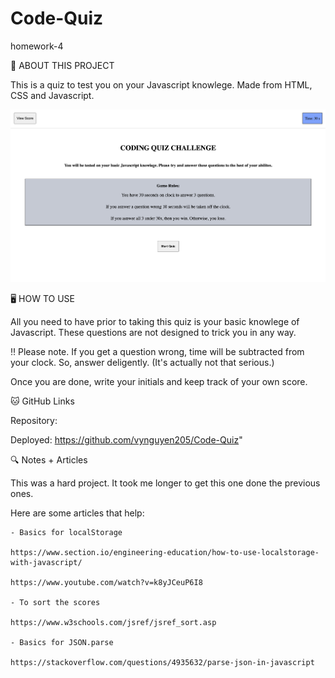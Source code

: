 # Code-Quiz
homework-4

🦾 ABOUT THIS PROJECT

This is a quiz to test you on your Javascript knowlege. Made from HTML, CSS and Javascript.

<p><img src="./Images/homepage-preview.png"></p>

🖥 HOW TO USE

All you need to have prior to taking this quiz is your basic knowlege of Javascript. These questions are not designed to trick you in any way. 

‼️ Please note. If you get a question wrong, time will be subtracted from your clock. So, answer deligently. (It's actually not that serious.)

Once you are done, write your initials and keep track of your own score.

🐱 GitHub Links

Repository: 

Deployed: https://github.com/vynguyen205/Code-Quiz"

🔍 Notes + Articles

This was a hard project. It took me longer to get this one done the previous ones. 

Here are some articles that help:

    - Basics for localStorage
    
    https://www.section.io/engineering-education/how-to-use-localstorage-with-javascript/

    https://www.youtube.com/watch?v=k8yJCeuP6I8

    - To sort the scores 

    https://www.w3schools.com/jsref/jsref_sort.asp

    - Basics for JSON.parse

    https://stackoverflow.com/questions/4935632/parse-json-in-javascript

